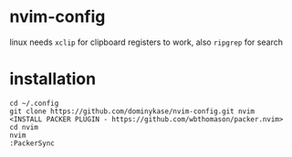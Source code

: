 # nvim-config

linux needs `xclip` for clipboard registers to work, also `ripgrep` for search

# installation
```
cd ~/.config
git clone https://github.com/dominykase/nvim-config.git nvim
<INSTALL PACKER PLUGIN - https://github.com/wbthomason/packer.nvim>
cd nvim
nvim
:PackerSync
```
